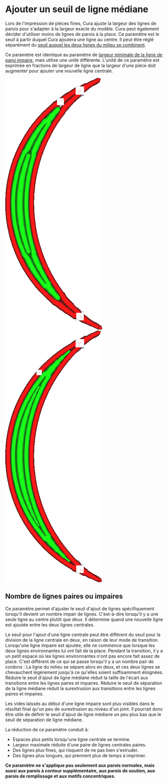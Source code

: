 Ajouter un seuil de ligne médiane
====
Lors de l'impression de pièces fines, Cura ajuste la largeur des lignes de parois pour s'adapter à la largeur exacte du modèle. Cura peut également décider d'utiliser moins de lignes de parois à la place. Ce paramètre est le seuil à partir duquel Cura ajoutera une ligne au centre. Il peut être réglé séparément du [seuil auquel les deux lignes du milieu se combinent](wall_split_middle_threshold.md).

Ce paramètre est identique au paramètre de [largeur minimale de la ligne de paroi impaire](min_odd_wall_line_width.md), mais utilise une unité différente. L'unité de ce paramètre est exprimée en fractions de largeur de ligne que la largeur d'une pièce doit augmenter pour ajouter une nouvelle ligne centrale.

<!--screenshot {
"image_path": "min_wall_line_width_0_34.png",
"models": [{"script": "moon_sickle.scad"}],
"camera_position": [0, 0, 63],
"settings": {
	"min_wall_line_width": 0.34,
	"wall_line_count": 3,
	"wall_transition_angle": 20
},
"layer": 14,
"colours": 32
}-->
<!--screenshot {
"image_path": "min_wall_line_width_odd_0_1.png",
"models": [{"script": "moon_sickle.scad"}],
"camera_position": [0, 0, 63],
"settings": {
	"min_odd_wall_line_width": 0.1,
	"min_wall_line_width": 0.34,
	"wall_line_count": 3,
	"wall_transition_angle": 20
},
"layer": 14,
"colours": 32
}-->
![Lorsque la ligne centrale est trop petite, les deux lignes qui l'entourent sont élargies.](../../../articles/images/min_wall_line_width_0_34.png)
![En réduisant ce réglage, la ligne centrale commence et finit beaucoup plus petit](../../../articles/images/min_wall_line_width_odd_0_1.png)

Nombre de lignes paires ou impaires
----
Ce paramètre permet d'ajuster le seuil d'ajout de lignes spécifiquement lorsqu'il devient un nombre impair de lignes. C'est-à-dire lorsqu'il y a une seule ligne au centre plutôt que deux. Il détermine quand une nouvelle ligne est ajoutée entre les deux lignes centrales.

Le seuil pour l'ajout d'une ligne centrale peut être différent du seuil pour la division de la ligne centrale en deux, en raison de leur mode de transition. Lorsqu'une ligne impaire est ajoutée, elle ne commence que lorsque les deux lignes environnantes lui ont fait de la place. Pendant la transition, il y a un petit espace où les lignes environnantes n'ont pas encore fait assez de place. C'est différent de ce qui se passe lorsqu'il y a un nombre pair de cordons : La ligne du milieu se sépare alors en deux, et ces deux lignes se chevauchent légèrement jusqu'à ce qu'elles soient suffisamment éloignées. Réduire le seuil d'ajout de ligne médiane réduit la taille de l'écart aux transitions entre les lignes paires et impaires. Réduire le seuil de séparation de la ligne médiane réduit la surextrusion aux transitions entre les lignes paires et impaires.

Les vides laissés au début d'une ligne impaire sont plus visibles dans le résultat final qu'un peu de surextrusion au niveau d'un joint. Il pourrait donc être utile de définir le seuil d'ajout de ligne médiane un peu plus bas que le seuil de séparation de ligne médiane.

La réduction de ce paramètre conduit à:
* Espaces plus petits lorsqu'une ligne centrale se termine.
* Largeur maximale réduite d'une paire de lignes centrales paires.
* Des lignes plus fines, qui risquent de ne pas bien s'extruder.
* Des lignes plus longues, qui prennent plus de temps à imprimer.

**Ce paramètre ne s'applique pas seulement aux parois normales, mais aussi aux parois à contour supplémentaire, aux parois de soutien, aux parois de remplissage et aux motifs concentriques.**